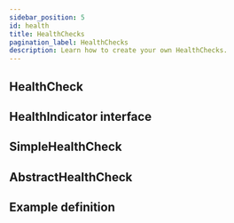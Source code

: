```yaml
---
sidebar_position: 5
id: health
title: HealthChecks
pagination_label: HealthChecks
description: Learn how to create your own HealthChecks.
---
```


## HealthCheck

## HealthIndicator interface

## SimpleHealthCheck

## AbstractHealthCheck

## Example definition
